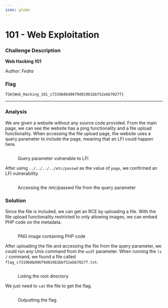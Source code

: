 ```yaml
---
icon: globe
---
```


# 101 - Web Exploitation

### Challenge Description

**Web Hacking 101**

_Author: Fedra_

### Flag

`TSA{Web_Hacking_101_c7319b0bd96f9d01981bbf52ebb7027f}`

***

### Analysis

We are given a website without any source code provided. From the main page, we can see the website has a ping functionality and a file upload functionality. When accessing the file upload page, the website uses a query parameter to include the page, meaning that an LFI could happen here.

<figure><img src="../../.gitbook/assets/Screenshot 2024-11-10 130227.png" alt=""><figcaption><p>Query parameter vulnerable to LFI</p></figcaption></figure>

After using `../../../../etc/passwd` as the value of `page`, we confirmed an LFI vulnerability.

<figure><img src="../../.gitbook/assets/Screenshot 2024-11-10 130118.png" alt=""><figcaption><p>Accessing the /etc/passwd file from the query parameter</p></figcaption></figure>

### Solution

Since the file is included, we can get an RCE by uploading a file. With the file upload functionality restricted to only allowing images, we can embed PHP code on the metadata.

<figure><img src="../../.gitbook/assets/Screenshot 2024-11-10 130441.png" alt=""><figcaption><p>PNG image containing PHP code</p></figcaption></figure>

After uploading the file and accessing the file from the query parameter, we could run any Unix command from the `asdf` parameter. When running the `ls /` command, we found a file called `flag_c7319b0bd96f9d01981bbf52ebb7027f.txt`.&#x20;

<figure><img src="../../.gitbook/assets/Screenshot 2024-11-10 130555.png" alt=""><figcaption><p>Listing the root directory</p></figcaption></figure>

We just need to `cat` the file to get the flag.

<figure><img src="../../.gitbook/assets/Screenshot 2024-11-10 130636.png" alt=""><figcaption><p>Outputting the flag</p></figcaption></figure>

